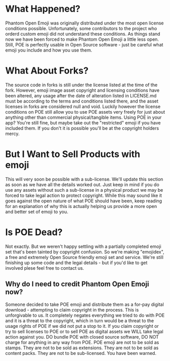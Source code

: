 What Happened?
==============
Phantom Open Emoji was originally distributed under the most open license conditions possible.
Unfortunately, some contributors to the project who orderd custom emoji did not understand
these conditions. As things stand now we have been forced to make Phantom Open Emoji a little
less open. Still, POE is perfectly usable in Open Source software - just be careful what
emoji you include and how you use them.  
  
What About Forks?
=================
The source code in forks is still under the license listed at the time of the fork. 
However, emoji image asset copyright and licensing conditions have been altered, any usage after
the date of alteration listed in LICENSE.md must be according to the terms and conditions listed
there, and the asset licenses in forks are considered null and void. Luckily however the license
conditions on POE still allow you to use POE assets very freely for just about anything other
than commercial physical/tangible items. Using POE in your app? You're still fine, but maybe
take out the "restricted" emoji if you have included them. If you don't it is possible you'll
be at the copyright holders mercy.  

But I Want to Sell Products with emoji
======================================
This will very soon be possible with a sub-license. We'll update this section as soon as we
have all the details worked out. Just keep in mind if you do use any assets without such a
sub-license in a physical product we may be forced to take legal action to protect copyright.
While this may sound like it goes against the open nature of what POE should have been, keep
reading for an explanation of why this is actually helping us provide a more open and better
set of emoji to you.

Is POE Dead?
============
Not exactly. But we weren't happy settling with a partially completed emoji set that's been
tainted by copyright confusion. So we're making "emojidex", a free and extremely Open Source
friendly emoji set and service. We're still finishing up some code and the legal details - but
if you'd like to get involved plese feel free to contact us.

Why do I need to credit Phantom Open Emoji now?
-----------------------------------------------
Someone decided to take POE emoji and distribute them as a for-pay digital download - attempting
to claim copyright in the process. This is unforgivable to us. It completely negates everything we
tried to do with POE and it is a threat to the copyright, which in turn would be a threat to the
usage rights of POE if we did not put a stop to it. If you claim copyright or try to sell licenses
to POE or to sell POE as digital assets we WILL take legal action against you. DO bundle POE with
closed source software, DO NOT charge for anything in any way from POE. POE emoji are not to be
sold as stamps. They are not to be sold as extensions. They are not to be sold as content packs.
They are not to be sub-licensed. You have been warned.
